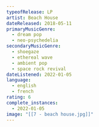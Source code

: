 ```yaml
---
typeofRelease: LP
artist: Beach House
dateReleased: 2018-05-11
primaryMusicGenre:
  - dream pop
  - neo-psychedelia
secondaryMusicGenre:
  - shoegaze
  - ethereal wave
  - ambient pop
  - space rock revival
dateListened: 2022-01-05
language:
  - english
  - french
rating: 6
complete_instances:
  - 2022-01-05
image: "[[7 - beach house.jpg]]"
---
```

